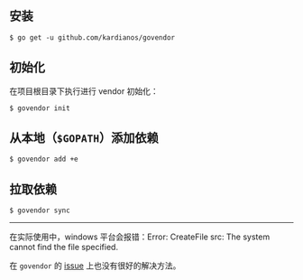 ## 安装
```shell
$ go get -u github.com/kardianos/govendor
```

## 初始化

在项目根目录下执行进行 vendor 初始化：

```shell
$ govendor init
```

## 从本地（`$GOPATH`）添加依赖
```shell
$ govendor add +e
```

## 拉取依赖
```shell
$ govendor sync
```

---

在实际使用中，windows 平台会报错：Error: CreateFile src: The system cannot find the file specified.

在 `govendor` 的 [issue](https://github.com/kardianos/govendor/issues?utf8=%E2%9C%93&q=The+system+cannot+find+the+file+specified.+) 上也没有很好的解决方法。
